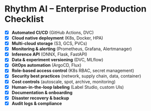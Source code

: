 # Rhythm AI – Enterprise Production Checklist

- [x] **Automated CI/CD** (GitHub Actions, DVC)
- [x] **Cloud native deployment** (K8s, Docker, HPA)
- [x] **Multi-cloud storage** (S3, GCS, PVCs)
- [x] **Monitoring & alerting** (Prometheus, Grafana, Alertmanager)
- [x] **Inference API** (ONNX, Flask, FastAPI)
- [x] **Data & experiment versioning** (DVC, MLflow)
- [x] **GitOps automation** (ArgoCD, Flux)
- [x] **Role-based access control** (K8s RBAC, secret management)
- [x] **Security best practices** (network, supply chain, data, container)
- [x] **Cost controls** (autoscale, spot, archive, monitoring)
- [x] **Human-in-the-loop labeling** (Label Studio, custom UIs)
- [x] **Documentation & onboarding**
- [x] **Disaster recovery & backup**
- [x] **Audit logs & compliance**